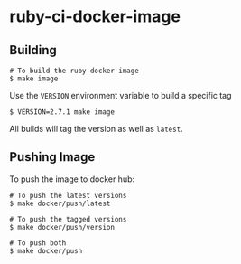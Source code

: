 # ruby-ci-docker-image

## Building
```
# To build the ruby docker image
$ make image
```

Use the `VERSION` environment variable to build a specific tag
```
$ VERSION=2.7.1 make image
```

All builds will tag the version as well as `latest`.

## Pushing Image
To push the image to docker hub:
```
# To push the latest versions
$ make docker/push/latest

# To push the tagged versions
$ make docker/push/version

# To push both
$ make docker/push
```
